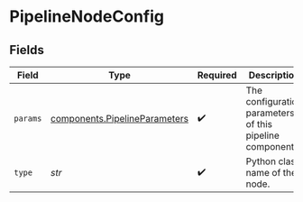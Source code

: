 # PipelineNodeConfig


## Fields

| Field                                                                      | Type                                                                       | Required                                                                   | Description                                                                |
| -------------------------------------------------------------------------- | -------------------------------------------------------------------------- | -------------------------------------------------------------------------- | -------------------------------------------------------------------------- |
| `params`                                                                   | [components.PipelineParameters](../../models/shared/pipelineparameters.md) | :heavy_check_mark:                                                         | The configuration parameters of this pipeline component                    |
| `type`                                                                     | *str*                                                                      | :heavy_check_mark:                                                         | Python class name of the node.                                             |
